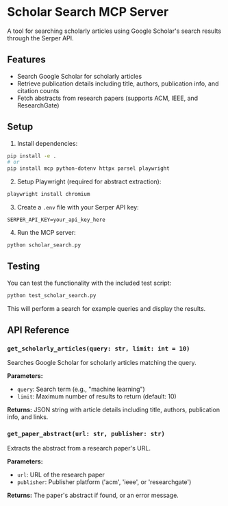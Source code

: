 # Scholar Search MCP Server

A tool for searching scholarly articles using Google Scholar's search results through the Serper API.

## Features

- Search Google Scholar for scholarly articles
- Retrieve publication details including title, authors, publication info, and citation counts
- Fetch abstracts from research papers (supports ACM, IEEE, and ResearchGate)

## Setup

1. Install dependencies:

```bash
pip install -e .
# or
pip install mcp python-dotenv httpx parsel playwright
```

2. Setup Playwright (required for abstract extraction):

```bash
playwright install chromium
```

3. Create a `.env` file with your Serper API key:

```
SERPER_API_KEY=your_api_key_here
```

4. Run the MCP server:

```bash
python scholar_search.py
```

## Testing

You can test the functionality with the included test script:

```bash
python test_scholar_search.py
```

This will perform a search for example queries and display the results.

## API Reference

### `get_scholarly_articles(query: str, limit: int = 10)`

Searches Google Scholar for scholarly articles matching the query.

**Parameters:**
- `query`: Search term (e.g., "machine learning")
- `limit`: Maximum number of results to return (default: 10)

**Returns:** JSON string with article details including title, authors, publication info, and links.

### `get_paper_abstract(url: str, publisher: str)`

Extracts the abstract from a research paper's URL.

**Parameters:**
- `url`: URL of the research paper
- `publisher`: Publisher platform ('acm', 'ieee', or 'researchgate')

**Returns:** The paper's abstract if found, or an error message.
